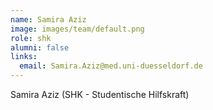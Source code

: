 ```yaml
---
name: Samira Aziz
image: images/team/default.png
role: shk
alumni: false
links:
  email: Samira.Aziz@med.uni-duesseldorf.de
---
```


Samira Aziz (SHK - Studentische Hilfskraft)